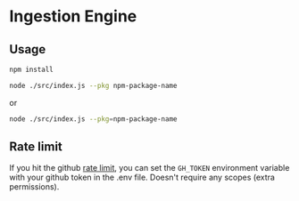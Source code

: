 # Ingestion Engine

## Usage

```bash
npm install
```

```bash
node ./src/index.js --pkg npm-package-name
```

or

```bash
node ./src/index.js --pkg=npm-package-name
```

## Rate limit

If you hit the github [rate limit](https://docs.github.com/en/rest/overview/resources-in-the-rest-api#rate-limiting), you can set the `GH_TOKEN` environment variable with your github token in the .env file. Doesn't require any scopes (extra permissions).
